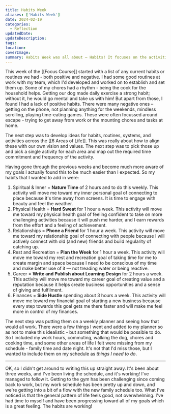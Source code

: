 ```yaml
---
title: Habits Week
aliases: ['Habits Week']
date: 2024-02-19
categories:
  - Reflection
updatedDate: 
updateDescription: 
tags: 
location: 
coverImage: 
summary: Habits Week was all about — Habits! It focuses on the activities and actions we do, what we spend our time on and where we focus our attention.
---
```

This week of the [[Focus Course]] started with a list of any current habits or routines we had - both positive and negative. I had some good routines at work with my team, which I'd developed and worked on to establish and set them up. Some of my chores had a rhythm - being the cook for the household helps. Getting our dog made daily exercise a strong habit; without it, he would go mental and take us with him! But apart from those, I found I had a lack of positive habits. There were many negative ones – getting on the phone, not planning anything for the weekends, mindless scrolling, playing time-eating games. These were often focussed around escape - trying to get away from work or the mounting chores and tasks at home. 

The next step was to develop ideas for habits, routines, systems, and activities across the [[6 Areas of Life]]. This was really about how to align these with our own vision and values. The next step was to pick those up and pick a single activity for each area and map out the required time commitment and frequency of the activity. 

Having gone through the previous weeks and become much more aware of my goals I actually found this to be much easier than I expected. So my habits that I wanted to add in were:

1. Spiritual & Inner = **Nature Time** of 2 hours and to do this weekly. This activity will move me toward my inner personal goal of connecting to place because it's time away from screens. It is time to engage with beauty and feel the weather. 
2. Physical Health = **Hard Sweat** for 1 hour a week. This activity will move me toward my physical health goal of feeling confident to take on more challenging activities because it will push me harder, and I earn rewards from the effort and a feeling of achievement. 
3. Relationships = **Phone a Friend** for 1 hour a week. This activity will move me toward my relationship goal of connecting with people because I will actively connect with old (and new) friends and build regularity of catching up. 
4. Rest and Recreation = **Plan the Week** for 1 hour a week. This activity will move me toward my rest and recreation goal of taking time for me to create margin and space because I need to be conscious of my time and make better use of it — not treading water or being reactive. 
5. Career = **Write and Publish about Learning Design** for 2 hours a week. This activity will move me toward my career goal of creating value and a reputation because it helps create business opportunities and a sense of giving and fulfilment.
6. Finances = **Side Hustle** spending about 3 hours a week. This activity will move me toward my financial goal of starting a new business because every step towards this goal gets me there faster and will make me feel more in control of my finances.  

The next step was putting them on a weekly planner and seeing how that would all work. There were a few things I went and added to my planner so as not to make this idealistic - but something that would be possible to do. So I included my work hours, commuting, walking the dog, chores and cooking time, and some other areas of life I felt were missing from my schedule - family time and date night. It's not that I'd miss those, but I wanted to include them on my schedule as *things I need to do*. 

---

OK, so I didn't get around to writing this up straight away. It's been about three weeks, and I've been living the schedule, and it's working! I've managed to follow it. Getting to the gym has been challenging since coming back to work, but my work schedule has been pretty up and down, and we're getting into a bit of a flow with the new family schedule too. What I've noticed is that the general pattern of life feels good, not overwhelming. I've had time to myself and have been progressing toward all of my goals which is a great feeling. The habits are working!
